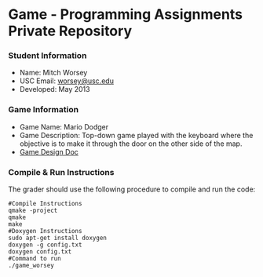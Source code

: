# Game - Programming Assignments Private Repository
### Student Information
  + Name: Mitch Worsey
  + USC Email: worsey@usc.edu
  + Developed: May 2013

### Game Information
  + Game Name: Mario Dodger
  + Game Description: Top-down game played with the keyboard where the objective is to make it 
  through the door on the other side of the map.
  + [Game Design Doc](GameDesignDoc.md)


### Compile & Run Instructions
The grader should use the following procedure to compile and run the code:
```shell
#Compile Instructions
qmake -project
qmake
make
#Doxygen Instructions
sudo apt-get install doxygen
doxygen -g config.txt
doxygen config.txt
#Command to run
./game_worsey
```
